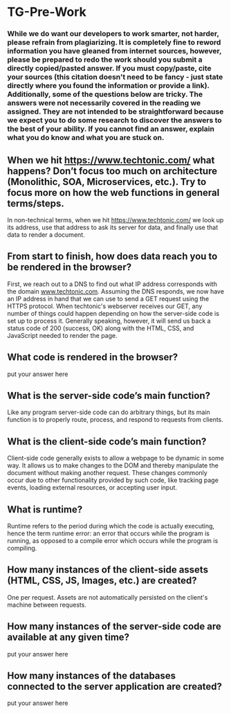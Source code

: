 # TG-Pre-Work

### While we do want our developers to work smarter, not harder, please refrain from plagiarizing.  It is completely fine to reword information you have gleaned from internet sources, however, please be prepared to redo the work should you submit a directly copied/pasted answer.  If you must copy/paste, cite your sources (this citation doesn't need to be fancy - just state directly where you found the information or provide a link).  Additionally, some of the questions below are tricky.  The answers were not necessarily covered in the reading we assigned.  They are not intended to be straightforward because we expect you to do some research to discover the answers to the best of your ability.  If you cannot find an answer, explain what you do know and what you are stuck on.  

## When we hit https://www.techtonic.com/ what happens? Don’t focus too much on architecture (Monolithic, SOA, Microservices, etc.). Try to focus more on how the web functions in general terms/steps.

In non-technical terms, when we hit https://www.techtonic.com/ we look up its address, use that address to ask its server for data, and finally use that data to render a document. 

## From start to finish, how does data reach you to be rendered in the browser?

First, we reach out to a DNS to find out what IP address corresponds with the domain www.techtonic.com. Assuming the DNS responds, we now have an IP address in hand that we can use to send a GET request using the HTTPS protocol. When techtonic's webserver receives our GET, any number of things could happen depending on how the server-side code is set up to process it. Generally speaking, however, it will send us back a status code of 200 (success, OK) along with the HTML, CSS, and JavaScript needed to render the page. 

## What code is rendered in the browser?

put your answer here

## What is the server-side code’s main function?

Like any program server-side code can do arbitrary things, but its main function is to properly route, process, and respond to requests from clients.

## What is the client-side code’s main function?

Client-side code generally exists to allow a webpage to be dynamic in some way. It allows us to make changes to the DOM and thereby manipulate the document without making another request. These changes commonly occur due to other functionality provided by such code, like tracking page events, loading external resources, or accepting user input.

## What is runtime?

Runtime refers to the period during which the code is actually executing, hence the term runtime error: an error that occurs while the program is running, as opposed to a compile error which occurs while the program is compiling.

## How many instances of the client-side assets (HTML, CSS, JS, Images, etc.) are created?

One per request. Assets are not automatically persisted on the client's machine between requests.

## How many instances of the server-side code are available at any given time?

put your answer here

## How many instances of the databases connected to the server application are created?

put your answer here
